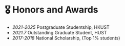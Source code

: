 # 🎖 Honors and Awards
-  *2021-2025* Postgraduate Studentship, HKUST
-  *2021.7* Outstanding Graduate Student, HUST 
- *2017-2018* National Scholarship,  (Top 1% students)
